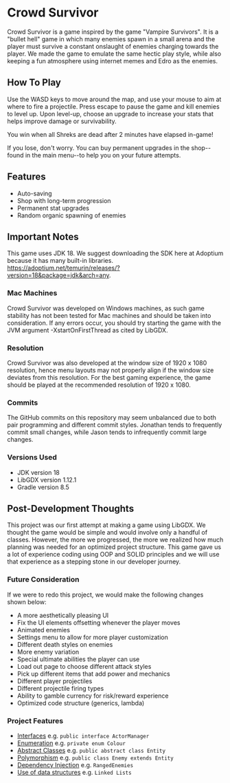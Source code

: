# Crowd Survivor

Crowd Survivor is a game inspired by the game "Vampire Survivors". It is a "bullet hell" game in which many enemies
spawn in a small arena and the player must survive a constant onslaught of enemies charging towards the player.
We made the game to emulate the same hectic play style, while also keeping a fun atmosphere using internet memes and
Edro as the enemies.

## How To Play

Use the WASD keys to move around the map, and use your mouse to aim at where to fire a projectile. Press escape to pause
the game and kill enemies to level up. Upon level-up, choose an upgrade to increase your stats that helps improve damage
or survivability.

You win when all Shreks are dead after 2 minutes have elapsed in-game!

If you lose, don't worry. You can buy permanent upgrades in the shop--found in the main menu--to help you on your
future attempts.

## Features

- Auto-saving
- Shop with long-term progression
- Permanent stat upgrades
- Random organic spawning of enemies

## Important Notes

This game uses JDK 18. We suggest downloading the SDK here at Adoptium because it has many built-in libraries.
https://adoptium.net/temurin/releases/?version=18&package=jdk&arch=any.

### Mac Machines

Crowd Survivor was developed on Windows machines, as such game stability has not been tested for Mac machines and should
be taken into consideration. If any errors occur, you should try starting the game with the
JVM argument -XstartOnFirstThread as cited by LibGDX.

### Resolution

Crowd Survivor was also developed at the window size of 1920 x 1080 resolution, hence menu layouts may not properly
align if the window size deviates from this resolution. For the best gaming experience, the game should be played at the
recommended resolution of 1920 x 1080.

### Commits

The GitHub commits on this repository may seem unbalanced due to both pair programming and different commit styles.
Jonathan tends to frequently commit small changes, while Jason tends to infrequently commit large changes.

### Versions Used

- JDK version 18
- LibGDX version 1.12.1
- Gradle version 8.5

## Post-Development Thoughts

This project was our first attempt at making a game using LibGDX. We thought the game would be simple and would involve
only a handful of classes. However, the more we progressed, the more we realized how much planning was needed for an
optimized project structure. This game gave us a lot of experience coding using OOP and SOLID principles and we will
use that experience as a stepping stone in our developer journey.

### Future Consideration

If we were to redo this project, we would make the following changes shown below:

- A more aesthetically pleasing UI
- Fix the UI elements offsetting whenever the player moves
- Animated enemies
- Settings menu to allow for more player customization
- Different death styles on enemies
- More enemy variation
- Special ultimate abilities the player can use
- Load out page to choose different attack styles
- Pick up different items that add power and mechanics
- Different player projectiles
- Different projectile firing types
- Ability to gamble currency for risk/reward experience
- Optimized code structure (generics, lambda)

### Project Features

- [Interfaces](core/src/ca/bcit/comp2522/termproject/interfaces)  e.g. ```public interface ActorManager```
- [Enumeration](core/src/ca/bcit/comp2522/termproject/HPBar.java) e.g. ```private enum Colour```
- [Abstract Classes](core/src/ca/bcit/comp2522/termproject/Entity.java) e.g. ```public abstract class Entity```
- [Polymorphism](core/src/ca/bcit/comp2522/termproject/Entity.java) e.g. ```public class Enemy extends Entity```
- [Dependency Injection](core/src/ca/bcit/comp2522/termproject/enemies/RangedEnemy.java) e.g. ```RangedEnemies```
- [Use of data structures](core/src/ca/bcit/comp2522/termproject/screens/InGameScreen.java) e.g. ```Linked Lists```